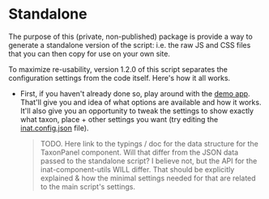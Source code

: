 # Standalone

The purpose of this (private, non-published) package is provide a way to generate a standalone version of the script:
i.e. the raw JS and CSS files that you can then copy for use on your own site.

To maximize re-usability, version 1.2.0 of this script separates the configuration settings from the code itself.
Here's how it all works.

- First, if you haven't already done so, play around with the [demo app](../demo). That'll give you and idea of what
  options are available and how it works. It'll also give you an opportunity to tweak the settings to show exactly
  what taxon, place + other settings you want (try editing the [inat.config.json](../demo/src/inat.config.json) file).

  > TODO. Here link to the typings / doc for the data structure for the TaxonPanel component. Will that differ from the JSON
  > data passed to the standalone script? I believe not, but the API for the inat-component-utils WILL differ. That should
  > be explicitly explained & how the minimal settings needed for that are related to the main script's settings.


